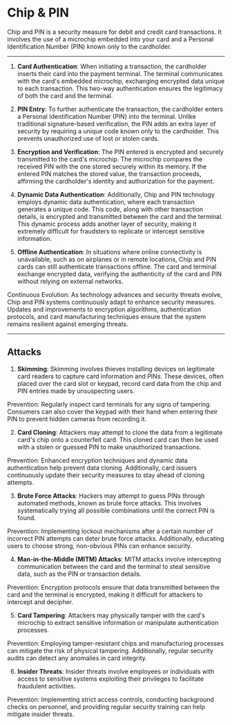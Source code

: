 # Chip & PIN

Chip and PIN is a security measure for debit and credit card transactions. It involves the use of a microchip embedded into your card and a Personal Identification Number (PIN) known only to the cardholder.

---

1. **Card Authentication**: When initiating a transaction, the cardholder inserts their card into the payment terminal. The terminal communicates with the card's embedded microchip, exchanging encrypted data unique to each transaction. This two-way authentication ensures the legitimacy of both the card and the terminal.

2. **PIN Entry**: To further authenticate the transaction, the cardholder enters a Personal Identification Number (PIN) into the terminal. Unlike traditional signature-based verification, the PIN adds an extra layer of security by requiring a unique code known only to the cardholder. This prevents unauthorized use of lost or stolen cards.

3. **Encryption and Verification**: The PIN entered is encrypted and securely transmitted to the card's microchip. The microchip compares the received PIN with the one stored securely within its memory. If the entered PIN matches the stored value, the transaction proceeds, affirming the cardholder's identity and authorization for the payment.

4. **Dynamic Data Authentication**: Additionally, Chip and PIN technology employs dynamic data authentication, where each transaction generates a unique code. This code, along with other transaction details, is encrypted and transmitted between the card and the terminal. This dynamic process adds another layer of security, making it extremely difficult for fraudsters to replicate or intercept sensitive information.

5. **Offline Authentication**: In situations where online connectivity is unavailable, such as on airplanes or in remote locations, Chip and PIN cards can still authenticate transactions offline. The card and terminal exchange encrypted data, verifying the authenticity of the card and PIN without relying on external networks.

Continuous Evolution: As technology advances and security threats evolve, Chip and PIN systems continuously adapt to enhance security measures. Updates and improvements to encryption algorithms, authentication protocols, and card manufacturing techniques ensure that the system remains resilient against emerging threats.

---
## Attacks

1. **Skimming**: Skimming involves thieves installing devices on legitimate card readers to capture card information and PINs. These devices, often placed over the card slot or keypad, record card data from the chip and PIN entries made by unsuspecting users.

Prevention: Regularly inspect card terminals for any signs of tampering. Consumers can also cover the keypad with their hand when entering their PIN to prevent hidden cameras from recording it.

2. **Card Cloning**: Attackers may attempt to clone the data from a legitimate card's chip onto a counterfeit card. This cloned card can then be used with a stolen or guessed PIN to make unauthorized transactions.

Prevention: Enhanced encryption techniques and dynamic data authentication help prevent data cloning. Additionally, card issuers continuously update their security measures to stay ahead of cloning attempts.

3. **Brute Force Attacks**: Hackers may attempt to guess PINs through automated methods, known as brute force attacks. This involves systematically trying all possible combinations until the correct PIN is found.

Prevention: Implementing lockout mechanisms after a certain number of incorrect PIN attempts can deter brute force attacks. Additionally, educating users to choose strong, non-obvious PINs can enhance security.

4. **Man-in-the-Middle (MITM) Attacks**: MITM attacks involve intercepting communication between the card and the terminal to steal sensitive data, such as the PIN or transaction details.

Prevention: Encryption protocols ensure that data transmitted between the card and the terminal is encrypted, making it difficult for attackers to intercept and decipher.

5. **Card Tampering**: Attackers may physically tamper with the card's microchip to extract sensitive information or manipulate authentication processes.

Prevention: Employing tamper-resistant chips and manufacturing processes can mitigate the risk of physical tampering. Additionally, regular security audits can detect any anomalies in card integrity.

6. **Insider Threats**: Insider threats involve employees or individuals with access to sensitive systems exploiting their privileges to facilitate fraudulent activities.

Prevention: Implementing strict access controls, conducting background checks on personnel, and providing regular security training can help mitigate insider threats.

